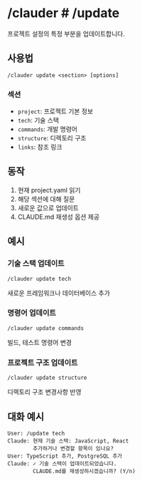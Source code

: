 # /clauder # /update

프로젝트 설정의 특정 부분을 업데이트합니다.

## 사용법

```
/clauder update <section> [options]
```

### 섹션

- `project`: 프로젝트 기본 정보
- `tech`: 기술 스택
- `commands`: 개발 명령어
- `structure`: 디렉토리 구조
- `links`: 참조 링크

## 동작

1. 현재 project.yaml 읽기
2. 해당 섹션에 대해 질문
3. 새로운 값으로 업데이트
4. CLAUDE.md 재생성 옵션 제공

## 예시

### 기술 스택 업데이트

```
/clauder update tech
```

새로운 프레임워크나 데이터베이스 추가

### 명령어 업데이트

```
/clauder update commands
```

빌드, 테스트 명령어 변경

### 프로젝트 구조 업데이트

```
/clauder update structure
```

디렉토리 구조 변경사항 반영

## 대화 예시

```
User: /update tech
Claude: 현재 기술 스택: JavaScript, React
        추가하거나 변경할 항목이 있나요?
User: TypeScript 추가, PostgreSQL 추가
Claude: ✓ 기술 스택이 업데이트되었습니다.
        CLAUDE.md를 재생성하시겠습니까? (Y/n)
```
